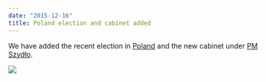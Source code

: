 ```yaml
---
date: "2015-12-16"
title: Poland election and cabinet added
---
```


We have added the recent election in [Poland](http://www.parlgov.org/explore/pol/election/2015-10-25/) and the new cabinet under [PM Szydło](http://www.parlgov.org/explore/pol/cabinet/2015-11-16/).

![](/images/parliament-germany.jpg)
